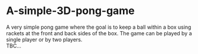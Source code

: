 # A-simple-3D-pong-game
A very simple pong game where the goal is to keep a ball within a box using rackets at the front and back sides of the box. The game can be played by a single player or by two players.  
TBC...
